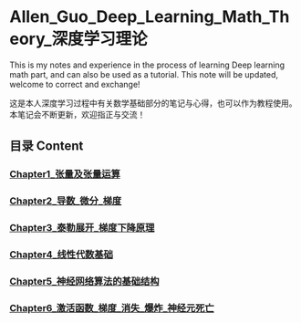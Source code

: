 # Allen_Guo_Deep_Learning_Math_Theory_深度学习理论

This is my notes and experience in the process of learning Deep learning math part, and can also be used as a tutorial. This note will be updated, welcome to correct and exchange!

这是本人深度学习过程中有关数学基础部分的笔记与心得，也可以作为教程使用。本笔记会不断更新，欢迎指正与交流！

## 目录 Content
### [Chapter1_张量及张量运算](/content/Chapter_1)
### [Chapter2_导数_微分_梯度](/content/Chapter2_导数_微分_梯度)
### [Chapter3_泰勒展开_梯度下降原理](/content/Chapter3_泰勒展开_梯度下降原理)
### [Chapter4_线性代数基础](/content/Chapter4_线性代数基础)
### [Chapter5_神经网络算法的基础结构](/content/Chapter5_神经网络NN算法原理)
### [Chapter6_激活函数_梯度_消失_爆炸_神经元死亡](/content/Chapter7_激活函数_梯度消失_梯度爆炸_神经元死亡)